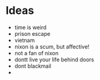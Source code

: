 # Ideas
- time is weird
- prison escape
- vietnam
- nixon is a scum, but affective!
- not a fan of nixon
- dontt live your life behind doors
- dont blackmail
- 
